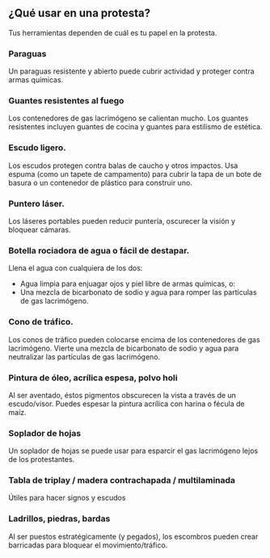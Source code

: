 ## ¿Qué usar en una protesta?
Tus herramientas dependen de cuál es tu papel en la protesta.
### Paraguas
Un paraguas resistente y abierto puede cubrir actividad y proteger contra armas químicas.
### Guantes resistentes al fuego
Los contenedores de gas lacrimógeno se calientan mucho. Los guantes resistentes incluyen guantes de cocina y guantes para estilismo de estética.
### Escudo ligero.
Los escudos protegen contra balas de caucho y otros impactos. Usa espuma (como un tapete de campamento) para cubrir la tapa de un bote de basura o un contenedor de plástico para construir uno.
### Puntero láser.
Los láseres portables pueden reducir puntería, oscurecer la visión y bloquear cámaras.
### Botella rociadora de agua o fácil de destapar.
Llena el agua con cualquiera de los dos:
* Agua limpia para enjuagar ojos y piel libre de armas químicas, o:
* Una mezcla de bicarbonato de sodio y agua para romper las partículas de gas lacrimógeno.
### Cono de tráfico.
Los conos de tráfico pueden colocarse encima de los contenedores de gas lacrimógeno. Vierte una mezcla de bicarbonato de sodio y agua para neutralizar las partículas de gas lacrimógeno.
### Pintura de óleo, acrílica espesa, polvo holi
Al ser aventado, éstos pigmentos obscurecen la vista a través de un escudo/visor. Puedes espesar la pintura acrílica con harina o fécula de maíz.
### Soplador de hojas
Un soplador de hojas se puede usar para esparcir el gas lacrimógeno lejos de los protestantes.
### Tabla de triplay / madera contrachapada / multilaminada
Útiles para hacer signos y escudos
### Ladrillos, piedras, bardas
Al ser puestos estratégicamente (y pegados), los escombros pueden crear barricadas para bloquear el movimiento/tráfico.

